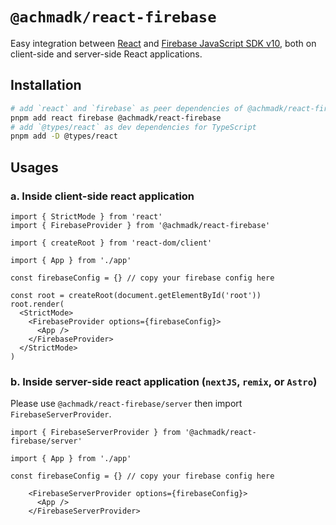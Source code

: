 # `@achmadk/react-firebase`

Easy integration between [React](https://react.dev) and [Firebase JavaScript SDK v10](https://firebase.google.com/docs/web/setup), both on client-side and server-side React applications.

## Installation

```sh
# add `react` and `firebase` as peer dependencies of @achmadk/react-firebase
pnpm add react firebase @achmadk/react-firebase
# add `@types/react` as dev dependencies for TypeScript
pnpm add -D @types/react
```

## Usages

### a. Inside client-side react application

```tsx
import { StrictMode } from 'react'
import { FirebaseProvider } from '@achmadk/react-firebase'

import { createRoot } from 'react-dom/client'

import { App } from './app'

const firebaseConfig = {} // copy your firebase config here

const root = createRoot(document.getElementById('root'))
root.render(
  <StrictMode>
    <FirebaseProvider options={firebaseConfig}>
      <App />
    </FirebaseProvider>
  </StrictMode>
)
```

### b. Inside server-side react application (`nextJS`, `remix`, or `Astro`)

Please use `@achmadk/react-firebase/server` then import `FirebaseServerProvider`.

```tsx
import { FirebaseServerProvider } from '@achmadk/react-firebase/server'

import { App } from './app'

const firebaseConfig = {} // copy your firebase config here

    <FirebaseServerProvider options={firebaseConfig}>
      <App />
    </FirebaseServerProvider>
```